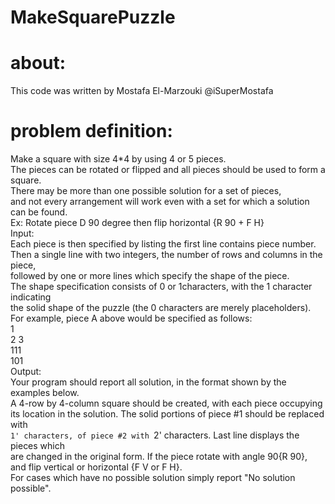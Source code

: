 # MakeSquarePuzzle
# about:
This code was written by Mostafa El-Marzouki @iSuperMostafa

# problem definition:
Make a square with size 4*4 by using 4 or 5 pieces. <br>
The pieces can be rotated or flipped and all pieces should be used to form a square.<br>
There may be more than one possible solution for a set of pieces,<br>
and not every arrangement will work even with a set for which a solution can be found.<br>
Ex: Rotate piece D 90 degree then flip horizontal {R 90 + F H}<br>
Input:<br>
Each piece is then specified by listing the first line contains piece number.<br>
Then a single line with two integers, the number of rows and columns in the piece,<br>
followed by one or more lines which specify the shape of the piece.<br>
The shape specification consists of 0 or 1characters, with the 1 character indicating<br>
the solid shape of the puzzle (the 0 characters are merely placeholders).<br>
For example, piece A above would be specified as follows:<br>
1<br>
2 3<br>
111<br>
101<br>
Output:<br>
Your program should report all solution, in the format shown by the examples below.<br>
A 4-row by 4-column square should be created, with each piece occupying<br>
its location in the solution. The solid portions of piece #1 should be replaced with<br>
`1' characters, of piece #2 with `2' characters. Last line displays the pieces which<br>
are changed in the original form. If the piece rotate with angle 90{R 90},<br>
and flip vertical or horizontal {F V or F H}.<br>
For cases which have no possible solution simply report "No solution possible".<br>
